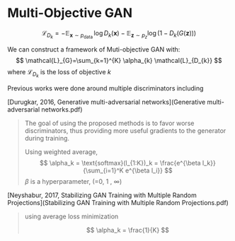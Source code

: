 # Multi-Objective GAN

$$
\mathcal{L}_{D_{k}}=-\mathbb{E}_{\mathbf{x} \sim p_{\text {data }}} \log D_{k}(\mathbf{x})-\mathbb{E}_{\mathbf{z} \sim p_{z}} \log \left(1-D_{k}(G(\mathbf{z}))\right)
$$







We can construct a framework of Muti-objective GAN with:
$$
\mathcal{L}_{G}=\sum_{k=1}^{K} \alpha_{k} \mathcal{L}_{D_{k}}
$$
where $\mathcal{L}_{D_{k}}$ is the loss of objective $k$



Previous works were done around multiple discriminators including 



[Durugkar, 2016, Generative multi-adversarial networks](Generative multi-adversarial networks.pdf)

> The goal of using the proposed methods is to favor worse discriminators, thus providing more useful gradients to the generator during training.
>
> Using weighted average, 
> $$
> \alpha_k = \text{softmax}(l_{1:K})_k = \frac{e^{\beta l_k}}{\sum_{i=1}^K e^{\beta l_i}}
> $$
> $\beta$ is a hyperparameter, (=0, 1 , $\infty$)

[Neyshabur, 2017, Stabilizing GAN Training with Multiple Random Projections](Stabilizing GAN Training with Multiple Random Projections.pdf)

> using average loss minimization
>
> $$
> \alpha_k = \frac{1}{K}
> $$


